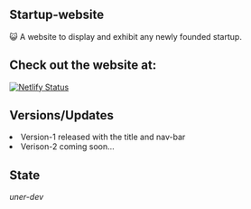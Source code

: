 <h2>Startup-website</h2>
😺 A website to display and exhibit any newly founded startup.

<h2>Check out the website at:</h2>

[![Netlify Status](https://api.netlify.com/api/v1/badges/211ef75b-8499-4ed6-810b-bc3ce27f616a/deploy-status)](https://app.netlify.com/sites/startup-website3984/deploys)

<h2>Versions/Updates</h2>
<li>Version-1 released with the title and nav-bar</li>
<li>Verison-2 coming soon...</li>

<h2>State</h2>
<em>uner-dev</em>
